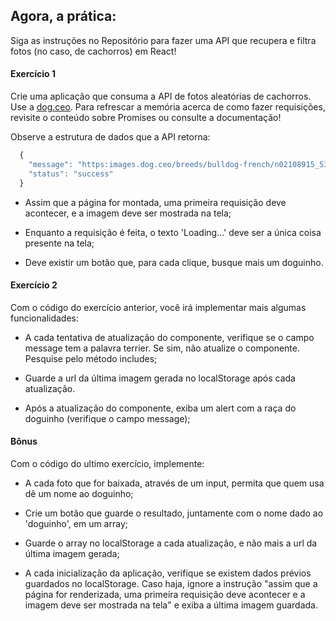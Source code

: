 ## Agora, a prática:

Siga as instruções no Repositório para fazer uma API que recupera e filtra fotos (no caso, de cachorros) em React!

#### Exercício 1

Crie uma aplicação que consuma a API de fotos aleatórias de cachorros. Use a [dog.ceo](https://dog.ceo/dog-api/). Para refrescar a memória acerca de como fazer requisições, revisite o conteúdo sobre Promises ou consulte a documentação!

Observe a estrutura de dados que a API retorna:

```js
  {
    "message": "https:images.dog.ceo/breeds/bulldog-french/n02108915_5306.jpg",
    "status": "success"
  }
```

- Assim que a página for montada, uma primeira requisição deve acontecer, e a imagem deve ser mostrada na tela;

- Enquanto a requisição é feita, o texto 'Loading...' deve ser a única coisa presente na tela;

- Deve existir um botão que, para cada clique, busque mais um doguinho.

#### Exercício 2

Com o código do exercício anterior, você irá implementar mais algumas funcionalidades:

- A cada tentativa de atualização do componente, verifique se o campo message tem a palavra terrier. Se sim, não atualize o componente. Pesquise pelo método includes;

- Guarde a url da última imagem gerada no localStorage após cada atualização.

- Após a atualização do componente, exiba um alert com a raça do doguinho (verifique o campo message);

#### Bônus

Com o código do ultimo exercício, implemente:

- A cada foto que for baixada, através de um input, permita que quem usa dê um nome ao doguinho;

- Crie um botão que guarde o resultado, juntamente com o nome dado ao 'doguinho', em um array;

- Guarde o array no localStorage a cada atualização, e não mais a url da última imagem gerada;

- A cada inicialização da aplicação, verifique se existem dados prévios guardados no localStorage. Caso haja, ignore a instrução "assim que a página for renderizada, uma primeira requisição deve acontecer e a imagem deve ser mostrada na tela" e exiba a última imagem guardada.